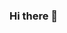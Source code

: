 ### Hi there 👋

<!--
**wlgemini/wlgemini** is a ✨ _special_ ✨ repository because its `README.md` (this file) appears on your GitHub profile.

Hello Swift 👻
-->
